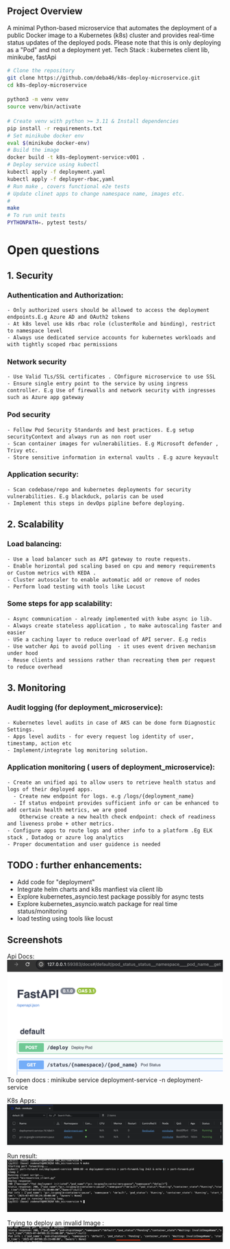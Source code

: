 
## Project Overview
A minimal Python-based microservice that automates the deployment of a public Docker image to a Kubernetes (k8s) cluster and provides real-time status updates of the deployed pods. Please note that this is only deploying as a "Pod" and not a deployment yet.
Tech Stack :
kubernetes client lib,
minikube,
fastApi


```bash
# Clone the repository
git clone https://github.com/deba46/k8s-deploy-microservice.git
cd k8s-deploy-microservice

python3 -m venv venv
source venv/bin/activate

# Create venv with python >= 3.11 & Install dependencies
pip install -r requirements.txt
# Set minikube docker env
eval $(minikube docker-env)
# Build the image 
docker build -t k8s-deployment-service:v001 .
# Deploy service using kubectl
kubectl apply -f deployment.yaml
kubectl apply -f deployer-rbac,yaml
# Run make , covers functional e2e tests
# Update clinet apps to change namespace name, images etc.
#
make
# To run unit tests
PYTHONPATH=. pytest tests/
```
# Open questions
## 1. Security
### Authentication and Authorization:
    - Only authorized users should be allowed to access the deployment endpoints.E.g Azure AD and OAuth2 tokens
    - At k8s level use k8s rbac role (clusterRole and binding), restrict to namespace level
    - Always use dedicated service accounts for kubernetes workloads and with tightly scoped rbac permissions 
### Network security
    - Use Valid TLs/SSL certificates . COnfigure microservice to use SSL 
    - Ensure single entry point to the service by using ingress controller. E.g Use of firewalls and network security with ingresses such as Azure app gateway  
### Pod security
    - Follow Pod Security Standards and best practices. E.g setup securityContext and always run as non root user
    - Scan container images for vulnerabilities. E.g Microsoft defender , Trivy etc.
    - Store sensitive information in external vaults . E.g azure keyvault
### Application security:
    - Scan codebase/repo and kubernetes deployments for security vulnerabilities. E.g blackduck, polaris can be used
    - Implement this steps in devOps pipline before deploying.

## 2. Scalability
### Load balancing:
    - Use a load balancer such as API gateway to route requests.
    - Enable horizontal pod scaling based on cpu and memory requirements or Custom metrics with KEDA .
    - Cluster autoscaler to enable automatic add or remove of nodes
    - Perform load testing with tools like Locust
### Some steps for app scalability:
    - Async communication - already implemented with kube async io lib.
    - Always create stateless application , to make autoscaling faster and easier
    - USe a caching layer to reduce overload of API server. E.g redis
    - Use watcher Api to avoid polling  - it uses event driven mechanism under hood 
    - Reuse clients and sessions rather than recreating them per request to reduce overhead

## 3. Monitoring
### Audit logging (for deployment_microservice):
    - Kubernetes level audits in case of AKS can be done form Diagnostic Settings.
    - Apps level audits - for every request log identity of user, timestamp, action etc
    - Implement/integrate log monitoring solution.
### Application monitoring ( users of deployment_microservice):
    - Create an unified api to allow users to retrieve health status and  logs of their deployed apps.
      - Create new endpoint for logs. e.g /logs/{deployment_name}
      - If status endpoint provides sufficient info or can be enhanced to add certain health metrics, we are good 
        Otherwise create a new health check endpoint: check of readiness and liveness probe + other metrics.
    - Configure apps to route logs and other info to a platform .Eg ELK stack , Datadog or azure log analytics 
    - Proper documentation and user guidence is needed

## TODO : further enhancements:
- Add code for "deployment" 
- Integrate helm charts and k8s manfiest via client lib 
- Explore kubernetes_asyncio.test package possibly for async tests
- Explore kubernetes_asyncio.watch package for real time status/monitoring
- load testing using tools like locust

## Screenshots
Api Docs:
![alt text](images/image.png)
To open docs : minikube service deployment-service -n deployment-service

K8s Apps:
![alt text](images/image-1.png)

Run result:
![alt text](images/image-2.png)

Trying to deploy an invalid Image :
![alt text](images/image-3.png)
